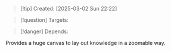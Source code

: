 
>[!tip] Created: [2025-03-02 Sun 22:22]

>[!question] Targets: 

>[!danger] Depends: 

Provides a huge canvas to lay out knowledge in a zoomable way.